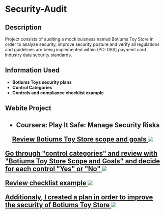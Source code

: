 # Security-Audit

<h2>Description</h2>
Project consists of auditing a mock buisness named Botiums Toy Store in order to analyze security, improve security posture and verify all regulations and guidelines are being implemented within (PCI DSS) payment card industry data security standards. 

<h2>Information Used</h2>

- <b>Botiums Toys security plans
- <b>Control Categories
- <b>Controls and compliance checklist example

<h2>Webite Project<h2>
  
- <b>Coursera: Play It Safe: Manage Security Risks
  

<p align="center">
<a href="https://docs.google.com/document/d/1u8VuDQ0O70-iLRobnKhMaDEg-accgDyvCLb-Ow3iqLM/edit#heading=h.gjdgxs">Review Botiums Toy Store scope and goals 
<img src="https://imgur.com/Gt8p2a3.png">

<a href="https://docs.google.com/document/d/1aYH5gWRnzuXyqBJu-NS2Mwycm67WnezhWWCRYOCkGFM/edit?resourcekey=0-y6hJlc979wfW3PQEt2KYFQ#heading=h.m1x9amj91myi">Go through "control categories" and review with "Botiums Toy Store Scope and Goals" and decide for each control "Yes" or "No"
<img src="https://imgur.com/mpnp5wM.png">

<a href="https://docs.google.com/document/d/1ROJSyfTx-TI1mhD8OUH-qE7rCjB5n2qdaYAc0akjry8/edit">Review checklist example
<img src="https://imgur.com/Ov2zi3V.png">

<a href="https://docs.google.com/document/d/1iKKZJNrQ94IXWbVEMO0A09eCYLGhn-5liqkrOb1etGA/edit">Additionaly, I created a plan in order to improve the security of Botiums Toy Store
<img src="https://imgur.com/ndQsNL3.png">

